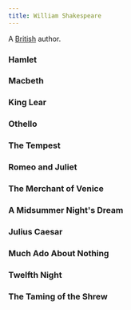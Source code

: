 ```yaml
---
title: William Shakespeare
---
```


A [British](../index.html) author.

### Hamlet

### Macbeth

### King Lear

### Othello

### The Tempest

### Romeo and Juliet

### The Merchant of Venice

### A Midsummer Night's Dream

### Julius Caesar

### Much Ado About Nothing

### Twelfth Night

### The Taming of the Shrew
